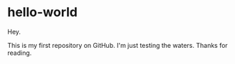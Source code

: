 # hello-world

Hey.

This is my first repository on GitHub. I'm just testing the waters.
Thanks for reading.
